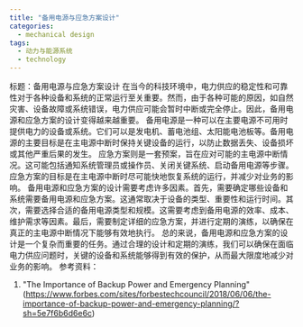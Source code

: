 ```yaml
---  
title: "备用电源与应急方案设计"  
categories:  
  - mechanical design  
tags: 
  - 动力与能源系统 
  - technology  
---  
```


标题：备用电源与应急方案设计 
在当今的科技环境中，电力供应的稳定性和可靠性对于各种设备和系统的正常运行至关重要。然而，由于各种可能的原因，如自然灾害、设备故障或系统错误，电力供应可能会暂时中断或完全停止。因此，备用电源和应急方案的设计变得越来越重要。 
备用电源是一种可以在主要电源不可用时提供电力的设备或系统。它们可以是发电机、蓄电池组、太阳能电池板等。备用电源的主要目标是在主电源中断时保持关键设备的运行，以防止数据丢失、设备损坏或其他严重后果的发生。 
应急方案则是一套预案，旨在应对可能的主电源中断情况。这可能包括通知系统管理员或操作员、关闭关键系统、启动备用电源等步骤。应急方案的目标是在主电源中断时尽可能快地恢复系统的运行，并减少对业务的影响。 
备用电源和应急方案的设计需要考虑许多因素。首先，需要确定哪些设备和系统需要备用电源和应急方案。这通常取决于设备的类型、重要性和运行时间。其次，需要选择合适的备用电源类型和规模。这需要考虑到备用电源的效率、成本、维护需求等因素。最后，需要制定详细的应急方案，并进行定期的演练，以确保在真正的主电源中断情况下能够有效地执行。 
总的来说，备用电源和应急方案的设计是一个复杂而重要的任务。通过合理的设计和定期的演练，我们可以确保在面临电力供应问题时，关键的设备和系统能够得到有效的保护，从而最大限度地减少对业务的影响。 
参考资料： 
1. "The Importance of Backup Power and Emergency Planning" (https://www.forbes.com/sites/forbestechcouncil/2018/06/06/the-importance-of-backup-power-and-emergency-planning/?sh=5e7f6b6d6e6c) 
